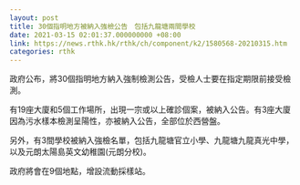 ```yaml
---
layout: post
title: 30個指明地方被納入強檢公告　包括九龍塘兩間學校
date: 2021-03-15 02:01:37.000000000 +08:00
link: https://news.rthk.hk/rthk/ch/component/k2/1580568-20210315.htm
categories: rthk
---
```


政府公布，將30個指明地方納入強制檢測公告，受檢人士要在指定期限前接受檢測。

有19座大廈和5個工作場所，出現一宗或以上確診個案，被納入公告。有3座大廈因為污水樣本檢測呈陽性，亦被納入公告，全部位於西營盤。

另外，有3間學校被納入強檢名單，包括九龍塘官立小學、九龍塘九龍真光中學，以及元朗太陽島英文幼稚園(元朗分校)。

政府將會在9個地點，增設流動採樣站。
